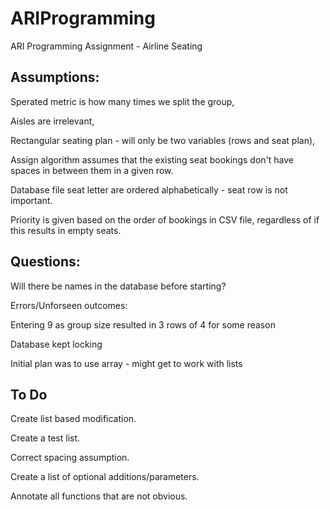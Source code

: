 # ARIProgramming
ARI Programming Assignment - Airline Seating




Assumptions:
-------------------------------------------------
Sperated metric is how many times we split the group,

Aisles are irrelevant,

Rectangular seating plan - will only be two variables (rows and seat plan), 

Assign algorithm assumes that the existing seat bookings don't have spaces in between them in a given row.

Database file seat letter are ordered alphabetically - seat row is not important. 

Priority is given based on the order of bookings in CSV file, regardless of if this results in empty seats.



Questions:
-------------------------------------------------

Will there be names in the database before starting?

Errors/Unforseen outcomes:

Entering 9 as group size resulted in 3 rows of 4 for some reason

Database kept locking

Initial plan was to use array - might get to work with lists




To Do
-------------------------------------------------
Create list based modification.

Create a test list.

Correct spacing assumption.

Create a list of optional additions/parameters.

Annotate all functions that are not obvious.
